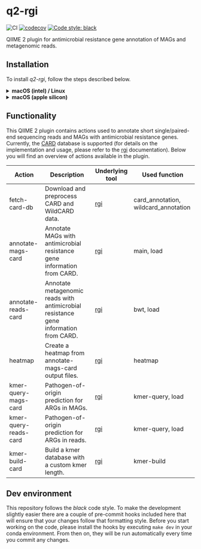 # q2-rgi
![CI](https://github.com/bokulich-lab/q2-rgi/actions/workflows/ci-dev.yaml/badge.svg)
[![codecov](https://codecov.io/gh/bokulich-lab/q2-rgi/branch/main/graph/badge.svg?token=THMBOFUZR0)](https://codecov.io/gh/bokulich-lab/q2-rgi)
[![Code style: black](https://img.shields.io/badge/code%20style-black-000000.svg)](https://github.com/psf/black)

QIIME 2 plugin for antimicrobial resistance gene annotation of MAGs and metagenomic reads.

## Installation
To install _q2-rgi_, follow the steps described below.

<details>
<summary><b>macOS (intel) / Linux</b></summary>

```shell
mamba create -yn q2-rgi \
  -c https://packages.qiime2.org/qiime2/2024.2/shotgun/released/ \
  -c qiime2 -c conda-forge -c bioconda -c defaults \
  qiime2 q2cli q2templates q2-types q2-feature-table q2-demux rgi tqdm

conda activate q2-rgi

pip install --no-deps --force-reinstall \
  git+https://github.com/misialq/rgi.git@py38-fix \
  git+https://github.com/bokulich-lab/q2-rgi.git
```

Refresh cache and check that everything worked:
```shell
qiime dev refresh-cache
qiime info
```
</details>

<details>
<summary><b>macOS (apple silicon)</b></summary>

```shell
CONDA_SUBDIR=osx-64 mamba create -yn q2-rgi \
  -c https://packages.qiime2.org/qiime2/2024.2/shotgun/released/ \
  -c qiime2 -c conda-forge -c bioconda -c defaults \
  qiime2 q2cli q2templates q2-types q2-feature-table q2-demux rgi tqdm

conda activate q2-rgi
conda config --env --set subdir osx-64

pip install --no-deps --force-reinstall \
  git+https://github.com/misialq/rgi.git@py38-fix \
  git+https://github.com/bokulich-lab/q2-rgi.git
```

Refresh cache and check that everything worked:
```shell
qiime dev refresh-cache
qiime info
```
</details>

## Functionality
This QIIME 2 plugin contains actions used to annotate short single/paired-end
sequencing reads and MAGs with antimicrobial resistance genes. Currently, the [CARD](https://card.mcmaster.ca) database is supported  (for details on
the implementation and usage, please refer to the [rgi](https://github.com/arpcard/rgi) documentation). Below you will
find an overview of actions available in the plugin.

| Action                | Description                                                                          | Underlying tool                       | Used function                        |
|-----------------------|--------------------------------------------------------------------------------------|---------------------------------------|--------------------------------------|
| fetch-card-db         | Download and preprocess CARD and WildCARD data.                                      | [rgi](https://github.com/arpcard/rgi) | card_annotation, wildcard_annotation |
| annotate-mags-card    | Annotate MAGs with antimicrobial resistance gene information from CARD.              | [rgi](https://github.com/arpcard/rgi) | main, load                           |
| annotate-reads-card   | Annotate metagenomic reads with antimicrobial resistance gene information from CARD. | [rgi](https://github.com/arpcard/rgi) | bwt, load                            |
| heatmap               | Create a heatmap from annotate-mags-card output files.                               | [rgi](https://github.com/arpcard/rgi) | heatmap                              |
| kmer-query-mags-card  | Pathogen-of-origin prediction for ARGs in MAGs.                                      | [rgi](https://github.com/arpcard/rgi) | kmer-query, load                     |
| kmer-query-reads-card | Pathogen-of-origin prediction for ARGs in reads.                                     | [rgi](https://github.com/arpcard/rgi) | kmer-query, load                     |
| kmer-build-card       | Build a kmer database with a custom kmer length.                                     | [rgi](https://github.com/arpcard/rgi) | kmer-build                           |

## Dev environment
This repository follows the _black_ code style. To make the development slightly easier
there are a couple of pre-commit hooks included here that will ensure that your changes
follow that formatting style. Before you start working on the code, please
install the hooks by executing `make dev` in your conda environment. From then on,
they will be run automatically every time you commit any changes.
